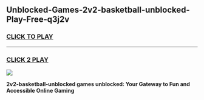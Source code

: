 
## Unblocked-Games-2v2-basketball-unblocked-Play-Free-q3j2v
<h3>
<a href="https://premium76.site?title=2v2-basketball-unblocked&ref=18A1">CLICK TO PLAY</a></h3>
<hr>

<h3>
<a href="https://premium76.site?title=2v2-basketball-unblocked&ref=18A1">CLICK 2 PLAY</a>
  
</h3>

<a href="https://premium76.site?title=2v2-basketball-unblocked&ref=18A1"><img src="https://clearcache.store/games.png"></a>


**2v2-basketball-unblocked games unblocked: Your Gateway to Fun and Accessible Online Gaming**
